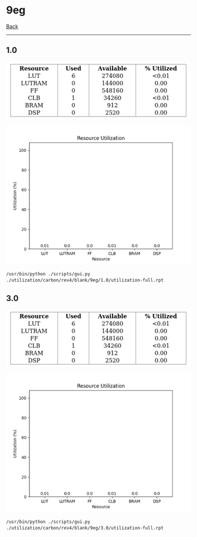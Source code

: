 # 9eg

[Back](<../rev4.md>)

---

## 1.0

<p align="center">
	<img src="../../../../../images/carbon/rev4/blank/9eg/1.0/table.jpg" />
</p>

<p align="center">
	<img src="../../../../../images/carbon/rev4/blank/9eg/1.0/graph.png" />
</p>

`/usr/bin/python ./scripts/gui.py ./utilization/carbon/rev4/blank/9eg/1.0/utilization-full.rpt`

## 3.0

<p align="center">
	<img src="../../../../../images/carbon/rev4/blank/9eg/3.0/table.jpg" />
</p>

<p align="center">
	<img src="../../../../../images/carbon/rev4/blank/9eg/3.0/graph.png" />
</p>

`/usr/bin/python ./scripts/gui.py ./utilization/carbon/rev4/blank/9eg/3.0/utilization-full.rpt`

